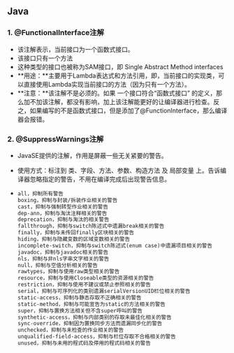 ## Java

### 1. @FunctionalInterface注解

- 该注解表示，当前接口为一个函数式接口。
- 该接口只有一个方法
- 这种类型的接口也被称为SAM接口，即 Single Abstract Method interfaces
- **用途：**主要用于Lambda表达式和方法引用，即，当前接口的实现类，可以直接使用Lambda实现当前接口的方法（因为只有一个方法）。
- **注意：**该注解不是必须的。如果 一个接口符合“函数式接口” 的定义，那么加不加该注解，都没有影响，加上该注解能更好的让编译器进行检查。反之，如果编写的不是函数式接口，但是添加了@FunctionInterface，那么编译器会报错。

### 2. @SuppressWarnings注解

- JavaSE提供的注解，作用是屏蔽一些无关紧要的警告。

- 使用方式：标注到 类、字段、方法、参数、构造方法 及 局部变量 上。告诉编译器忽略指定的警告，不用在编译完成后出现警告信息。

- ```tex
  all，抑制所有警告
  boxing，抑制与封装/拆装作业相关的警告
  cast，抑制与强制转型作业相关的警告
  dep-ann，抑制与淘汰注释相关的警告
  deprecation，抑制与淘汰的相关警告
  fallthrough，抑制与switch陈述式中遗漏break相关的警告
  finally，抑制与未传回finally区块相关的警告
  hiding，抑制与隐藏变数的区域变数相关的警告
  incomplete-switch，抑制与switch陈述式(enum case)中遗漏项目相关的警告
  javadoc，抑制与javadoc相关的警告
  nls，抑制与非nls字串文字相关的警告
  null，抑制与空值分析相关的警告
  rawtypes，抑制与使用raw类型相关的警告
  resource，抑制与使用Closeable类型的资源相关的警告
  restriction，抑制与使用不建议或禁止参照相关的警告
  serial，抑制与可序列化的类别遗漏serialVersionUID栏位相关的警告
  static-access，抑制与静态存取不正确相关的警告
  static-method，抑制与可能宣告为static的方法相关的警告
  super，抑制与置换方法相关但不含super呼叫的警告
  synthetic-access，抑制与内部类别的存取未最佳化相关的警告
  sync-override，抑制因为置换同步方法而遗漏同步化的警告
  unchecked，抑制与未检查的作业相关的警告
  unqualified-field-access，抑制与栏位存取不合格相关的警告
  unused，抑制与未用的程式码及停用的程式码相关的警告
  ```





